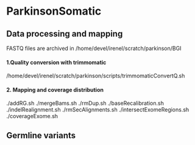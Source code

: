 # ParkinsonSomatic

## Data processing and mapping

FASTQ files are archived in /home/devel/irenel/scratch/parkinson/BGI

#### 1.Quality conversion with trimmomatic
/home/devel/irenel/scratch/parkinson/scripts/trimmomaticConvertQ.sh

#### 2. Mapping and coverage distribution
./addRG.sh
./mergeBams.sh
./rmDup.sh
./baseRecalibration.sh
./indelRealignment.sh
./rmSecAlignments.sh
./intersectExomeRegions.sh
./coverageExome.sh

## Germline variants





